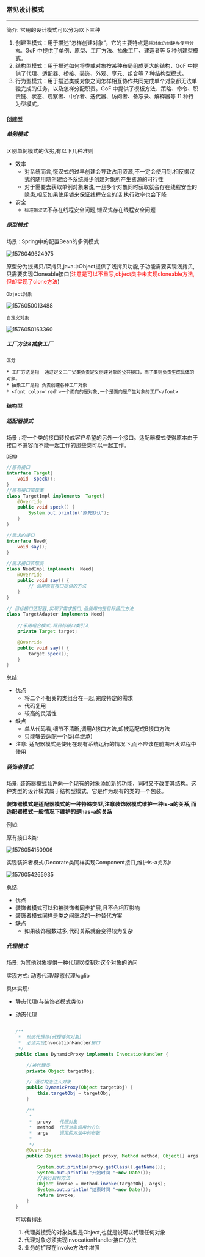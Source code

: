 ### 常见设计模式

---------------

简介: 常用的设计模式可以分为以下三种

1. 创建型模式：用于描述“怎样创建对象”，它的主要特点是`将对象的创建与使用分离`。GoF 中提供了单例、原型、工厂方法、抽象工厂、建造者等 5 种创建型模式。
2. 结构型模式：用于描述如何将类或对象按某种布局组成更大的结构，GoF 中提供了代理、适配器、桥接、装饰、外观、享元、组合等 7 种结构型模式。
3. 行为型模式：用于描述类或对象之间怎样相互协作共同完成单个对象都无法单独完成的任务，以及怎样分配职责。GoF 中提供了模板方法、策略、命令、职责链、状态、观察者、中介者、迭代器、访问者、备忘录、解释器等 11 种行为型模式。

#### 创建型

##### 单例模式

 区别单例模式的优劣,有以下几种准则

* 效率 
  * 对系统而言,饿汉式的过早创建会导致占用资源,不一定会使用到.相反懒汉式的随用随创建给予系统减少创建对象所产生资源的可行性
  * 对于需要去获取单例对象来说,一旦多个对象同时获取就会存在线程安全的隐患,相反如果使用锁来保证线程安全的话,执行效率也会下降
* 安全
  * `标准饿汉式`不存在线程安全问题,懒汉式存在线程安全问题

##### 原型模式

场景 : Spring中的配置Bean的多例模式

![1576049624975](README.assets/1576049624975.png)

原型分为浅拷贝/深拷贝,java中Object提供了浅拷贝功能,子功能需要实现浅拷贝,只需要实现Cloneable接口(<font color='red'>注意是可以不重写,object类中未实现cloneable方法,但却实现了clone方法</font>)

`Object对象`

![1576050013488](README.assets/1576050013488.png)

`自定义对象`

![1576050163360](README.assets/1576050163360.png)	



##### 工厂方法&抽象工厂

`区分`

```
* 工厂方法是指  通过定义工厂父类负责定义创建对象的公共接口，而子类则负责生成具体的对象。 
* 抽象工厂是指 负责创建各种工厂对象
* <font color='red'>一个面向的是对象,一个是面向是产生对象的工厂</font>
```


#### 结构型

##### 适配器模式

场景 :  将一个类的接口转换成客户希望的另外一个接口。适配器模式使得原本由于接口不兼容而不能一起工作的那些类可以一起工作。 

`DEMO`

```java
//原有接口
interface Target{
    void  speck();
}
//原有接口实现类
class TargetImpl implements  Target{
    @Override
    public void speck() {
        System.out.println("原先默认");
    }
}

//需求的接口
interface Need{
    void say();
}

//需求接口实现类
class NeedImpl implements  Need{
    @Override
    public void say() {
        // 调用原有接口提供的方法
    }
}

// 目标接口适配器,实现了需求接口,但使用的是目标接口方法
class TargetAdapter implements Need{
	
    //采用组合模式,将目标接口类引入
    private Target target;

    @Override
    public void say() {
        target.speck();
    }
}
```

总结:

* 优点  
  * 将二个不相关的类组合在一起,完成特定的需求
  * 代码复用
  * 较高的灵活性
* 缺点
  * 单从代码看,细节不清晰,调用A接口方法,却被适配成B接口方法
  * 只能够去适配一个类(单继承)
* 注意:  适配器模式是使用在现有系统运行的情况下,而不应该在前期开发过程中使用



##### 装饰者模式

场景:  装饰器模式允许向一个现有的对象添加新的功能，同时又不改变其结构。这种类型的设计模式属于结构型模式，它是作为现有的类的一个包装。 

**装饰器模式是适配器模式的一种特殊类型,注意装饰器模式维护一种is-a的关系,而适配器模式一般情况下维护的是has-a的关系**

例如:

原有接口&类:

![1576054150906](README.assets/1576054150906.png)

实现装饰者模式(Decorate类同样实现Component接口,维护is-a关系):

![1576054265935](README.assets/1576054265935.png)

总结: 

*  优点
  * 装饰者模式可以和被装饰者同步扩展,且不会相互影响
  * 装饰者模式同样是类之间继承的一种替代方案
* 缺点
  * 如果装饰层数过多,代码关系就会变得较为复杂



##### 代理模式

场景:  为其他对象提供一种代理以控制对这个对象的访问

实现方式: 动态代理/静态代理/cglib

具体实现:

* 静态代理(与装饰者模式类似)

* 动态代理

  ```java
  
  /**
   *  动态代理类(代理任何对象)
   *  必须实现InvocationHandler接口
   */
  public class DynamicProxy implements InvocationHandler {
  
      //被代理类
      private Object targetObj;
  
      // 通过构造注入对象
      public DynamicProxy(Object targetObj) {
          this.targetObj = targetObj;
      }
      
      /**
       *
       *  proxy   代理对象
       *  method  代理对象调用的方法
       *  args    调用的方法中的参数
       *
       */
      @Override
      public Object invoke(Object proxy, Method method, Object[] args) throws Throwable {
  
          System.out.println(proxy.getClass().getName());
          System.out.println("开始时间 "+new Date());
          //执行目标方法
          Object invoke = method.invoke(targetObj, args);
          System.out.println("结束时间 "+new Date());
          return invoke;
      }
  }
  ```

  可以看得出

  1. 代理类接受的对象类型是Object,也就是说可以代理任何对象
  2. 代理对象必须实现InvocationHandler接口/方法
  3. 业务的扩展在invoke方法中增强

  

